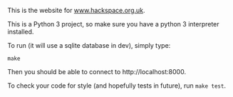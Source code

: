 This is the website for www.hackspace.org.uk.

This is a Python 3 project, so make sure you have a python 3
interpreter installed.

To run (it will use a sqlite database in dev), simply type:

    make

Then you should be able to connect to http://localhost:8000.

To check your code for style (and hopefully tests in future), run `make
test`.
